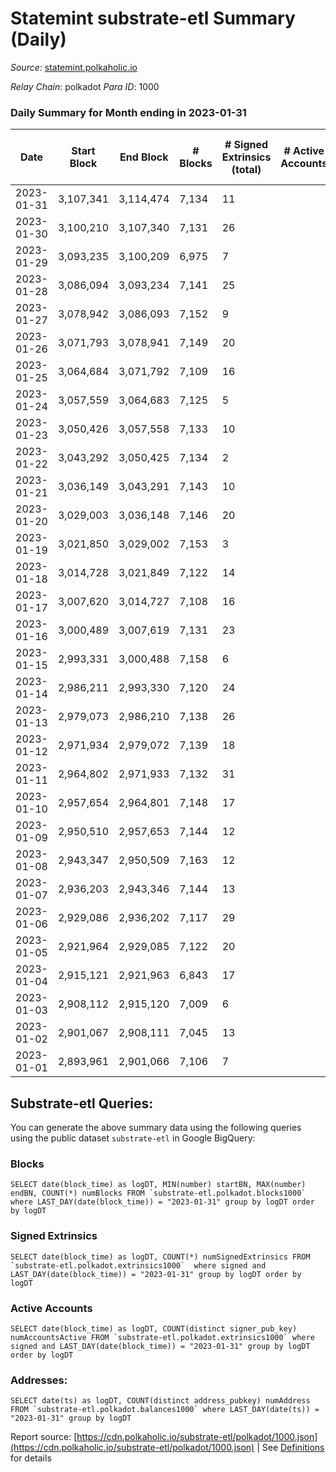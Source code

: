# Statemint substrate-etl Summary (Daily)

_Source_: [statemint.polkaholic.io](https://statemint.polkaholic.io)

*Relay Chain*: polkadot
*Para ID*: 1000



### Daily Summary for Month ending in 2023-01-31


| Date | Start Block | End Block | # Blocks | # Signed Extrinsics (total) | # Active Accounts | # Passive | # New | # Addresses with Balances | # Events | # Transfers | # XCM Transfers In | # XCM Transfers Out |
| ---- | ----------- | --------- | -------- | --------------------------- | ----------------- | --------- | ----- | ------------------------- | -------- | ----------- | ------------------ | ------------------- |
| 2023-01-31 | 3,107,341 | 3,114,474 | 7,134  | 11 |  | 8 |  | 471 | 14,386 | 11 ($2,811.46) | 12 ($46,817.54) | 3 ($1,241.51) |
| 2023-01-30 | 3,100,210 | 3,107,340 | 7,131  | 26 |  | 8 |  | 466 | 14,540 | 21  | 32 ($29,896.82) | 12 ($5,538.70) |
| 2023-01-29 | 3,093,235 | 3,100,209 | 6,975  | 7 |  | 4 |  | 462 | 14,024 | 7  | 7 ($1,586.40) | 5 ($10,822.78) |
| 2023-01-28 | 3,086,094 | 3,093,234 | 7,141  | 25 |  | 4 |  | 461 | 14,484 | 16 ($6.83) | 17 ($10,137.15) | 7 ($2,288.08) |
| 2023-01-27 | 3,078,942 | 3,086,093 | 7,152  | 9 |  | 4 |  | 456 | 14,380 | 6  | 6 ($514.30) | 3 ($507.56) |
| 2023-01-26 | 3,071,793 | 3,078,941 | 7,149  | 20 |  | 4 |  | 453 | 14,442 | 14 ($12.49) | 8 ($728.07) | 6 ($12,541.86) |
| 2023-01-25 | 3,064,684 | 3,071,792 | 7,109  | 16 |  | 4 |  | 451 | 14,322 | 10  | 9 ($230,216.67) |   |
| 2023-01-24 | 3,057,559 | 3,064,683 | 7,125  | 5 |  | 4 |  | 448 | 14,319 | 5  | 9 ($61,727.31) | 2 ($506.09) |
| 2023-01-23 | 3,050,426 | 3,057,558 | 7,133  | 10 |  | 4 |  | 448 | 14,360 | 9 ($7.11) | 8 ($21.88) | 3 ($549.37) |
| 2023-01-22 | 3,043,292 | 3,050,425 | 7,134  | 2 |  | 1 |  | 444 | 14,282 | 2  |   | 1 ($499.46) |
| 2023-01-21 | 3,036,149 | 3,043,291 | 7,143  | 10 |  | 6 |  | 444 | 14,402 | 9  | 14 ($51,364.17) | 4 ($2,212.58) |
| 2023-01-20 | 3,029,003 | 3,036,148 | 7,146  | 20 |  | 26 |  | 442 | 14,497 | 35  | 12 ($185,803.92) | 4 ($304.87) |
| 2023-01-19 | 3,021,850 | 3,029,002 | 7,153  | 3 |  | 2 |  | 419 | 14,338 | 2  | 3 ($8,134.22) | 1 ($8.08) |
| 2023-01-18 | 3,014,728 | 3,021,849 | 7,122  | 14 |  | 4 |  | 419 | 14,424 | 10  | 21 ($3,516.31) | 9 ($2,486.16) |
| 2023-01-17 | 3,007,620 | 3,014,727 | 7,108  | 16 |  | 6 |  | 415 | 14,426 | 15 ($71.22) | 23 ($4,119.08) | 10 ($3,040.22) |
| 2023-01-16 | 3,000,489 | 3,007,619 | 7,131  | 23 |  | 5 |  | 415 | 14,482 | 19 ($2.90) | 21 ($3,365.94) | 12 ($69,184.77) |
| 2023-01-15 | 2,993,331 | 3,000,488 | 7,158  | 6 |  | 3 |  | 411 | 14,386 | 6 ($5.89) | 7 ($3,046.94) | 2 ($300.82) |
| 2023-01-14 | 2,986,211 | 2,993,330 | 7,120  | 24 |  | 3 |  | 407 | 14,467 | 22  | 21 ($53,414.60) | 19 ($16,770.67) |
| 2023-01-13 | 2,979,073 | 2,986,210 | 7,138  | 26 |  | 1 |  | 406 | 14,455 | 13  | 14 ($6,306.11) | 12 ($7,294.06) |
| 2023-01-12 | 2,971,934 | 2,979,072 | 7,139  | 18 |  | 4 |  | 404 | 14,420 | 9 ($19.95) | 13 ($56,754.78) | 3 ($1,539.19) |
| 2023-01-11 | 2,964,802 | 2,971,933 | 7,132  | 31 |  | 4 |  | 400 | 14,490 | 22 ($105.28) | 16 ($24,418.72) | 6 ($24,367.33) |
| 2023-01-10 | 2,957,654 | 2,964,801 | 7,148  | 17 |  | 5 |  | 406 | 14,462 | 16  | 17 ($151,919.01) | 11 ($145,261.12) |
| 2023-01-09 | 2,950,510 | 2,957,653 | 7,144  | 12 |  | 5 |  | 403 | 14,416 | 12  | 13 ($100,364.58) | 10 ($9,942.66) |
| 2023-01-08 | 2,943,347 | 2,950,509 | 7,163  | 12 |  | 2 |  | 402 | 14,412 | 11 ($0.92) | 5 ($28,570.60) | 4 ($16,203.62) |
| 2023-01-07 | 2,936,203 | 2,943,346 | 7,144  | 13 |  | 2 |  | 401 | 14,387 | 12  | 7 ($1,535.76) | 4 ($21,590.86) |
| 2023-01-06 | 2,929,086 | 2,936,202 | 7,117  | 29 |  | 6 |  | 399 | 14,398 | 20 ($1.93) | 8 ($4,416.98) | 2 ($20,004.26) |
| 2023-01-05 | 2,921,964 | 2,929,085 | 7,122  | 20 |  | 5 |  | 399 | 14,421 | 13 ($2.73) | 15 ($71,667.38) | 6 ($36,623.52) |
| 2023-01-04 | 2,915,121 | 2,921,963 | 6,843  | 17 |  | 5 |  | 397 | 13,820 | 9 ($2.79) | 6 ($595.18) | 6 ($1,530.81) |
| 2023-01-03 | 2,908,112 | 2,915,120 | 7,009  | 6 |  | 2 |  | 394 | 14,054 | 4 ($0.45) | 1 ($4.52) | 1 ($285.79) |
| 2023-01-02 | 2,901,067 | 2,908,111 | 7,045  | 13 |  | 3 |  | 394 | 14,198 | 10  | 8 ($1,277.61) | 8 ($19,375.94) |
| 2023-01-01 | 2,893,961 | 2,901,066 | 7,106  | 7 |  | 4 |  | 393 | 14,295 | 7  | 9 ($2,289.69) | 3 ($42,288.49) |

## Substrate-etl Queries:
You can generate the above summary data using the following queries using the public dataset `substrate-etl` in Google BigQuery:


### Blocks
```
SELECT date(block_time) as logDT, MIN(number) startBN, MAX(number) endBN, COUNT(*) numBlocks FROM `substrate-etl.polkadot.blocks1000`  where LAST_DAY(date(block_time)) = "2023-01-31" group by logDT order by logDT
```


### Signed Extrinsics
```
SELECT date(block_time) as logDT, COUNT(*) numSignedExtrinsics FROM `substrate-etl.polkadot.extrinsics1000`  where signed and LAST_DAY(date(block_time)) = "2023-01-31" group by logDT order by logDT
```


### Active Accounts
```
SELECT date(block_time) as logDT, COUNT(distinct signer_pub_key) numAccountsActive FROM `substrate-etl.polkadot.extrinsics1000` where signed and LAST_DAY(date(block_time)) = "2023-01-31" group by logDT order by logDT
```


### Addresses:
```
SELECT date(ts) as logDT, COUNT(distinct address_pubkey) numAddress FROM `substrate-etl.polkadot.balances1000` where LAST_DAY(date(ts)) = "2023-01-31" group by logDT
```



Report source: [https://cdn.polkaholic.io/substrate-etl/polkadot/1000.json](https://cdn.polkaholic.io/substrate-etl/polkadot/1000.json) | See [Definitions](/DEFINITIONS.md) for details
